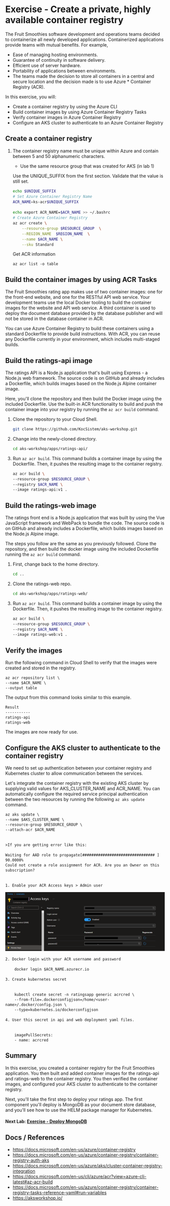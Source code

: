 Exercise - Create a private, highly available container registry
==

The Fruit Smoothies software development and operations teams decided to containerize all newly developed applications. Containerized applications provide teams with mutual benefits. For example,

* Ease of managing hosting environments.
* Guarantee of continuity in software delivery.
* Efficient use of server hardware.
* Portability of applications between environments.
* The teams made the decision to store all containers in a central and secure location and the decision made is to use Azure * Container Registry (ACR).

In this exercise, you will:

* Create a container registry by using the Azure CLI
* Build container images by using Azure Container Registry Tasks
* Verify container images in Azure Container Registry
* Configure an AKS cluster to authenticate to an Azure Container Registry

## Create a container registry

1. The container registry name must be unique       within Azure and contain between 5 and 50 alphanumeric characters.
   * Use the same resource group that was created for AKS (in lab 1)
   
   Use the UNIQUE_SUFFIX from the first section. Validate that the value is still set.
   
    ```bash
    echo $UNIQUE_SUFFIX
    # Set Azure Container Registry Name
    ACR_NAME=ks-acr$UNIQUE_SUFFIX
   
    echo export ACR_NAME=$ACR_NAME >> ~/.bashrc
    # Create Azure Container Registry
    az acr create \
        --resource-group $RESOURCE_GROUP  \
        --REGION_NAME  $REGION_NAME  \
        --name $ACR_NAME \
        --sku Standard
    ```

    Get ACR information
    ```
    az acr list -o table
    ```
## Build the container images by using ACR Tasks
The Fruit Smoothies rating app makes use of two container images: one for the front-end website, and one for the RESTful API web service. Your development teams use the local Docker tooling to build the container images for the website and API web service. A third container is used to deploy the document database provided by the database publisher and will not be stored in the database container in ACR.

You can use Azure Container Registry to build these containers using a standard Dockerfile to provide build instructions. With ACR, you can reuse any Dockerfile currently in your environment, which includes multi-staged builds.

## Build the ratings-api image
The ratings API is a Node.js application that's built using Express - a Node.js web framework. The source code is on GitHub and already includes a Dockerfile, which builds images based on the Node.js Alpine container image.

Here, you'll clone the repository and then build the Docker image using the included Dockerfile. Use the built-in ACR functionality to build and push the container image into your registry by running the `az acr build` command.

1. Clone the repository to your Cloud Shell.

    ```bash
    git clone https://github.com/KocSistem/aks-workshop.git
    ```
2. Change into the newly-cloned directory.

    ```bash
    cd aks-workshop/apps/ratings-api/
    ```

3. Run `az acr build`. This command builds a container image by using the Dockerfile. Then, it pushes the resulting image to the container registry.

    ```bash
    az acr build \
    --resource-group $RESOURCE_GROUP \
    --registry $ACR_NAME \
    --image ratings-api:v1 .
    ```
## Build the ratings-web image
The ratings front end is a Node.js application that was built by using the Vue JavaScript framework and WebPack to bundle the code. The source code is on GitHub and already includes a Dockerfile, which builds images based on the Node.js Alpine image.

The steps you follow are the same as you previously followed. Clone the repository, and then build the docker image using the included Dockerfile running the `az acr build` command.


1. First, change back to the home directory.

    ```bash
    cd ..
    ```
2. Clone the ratings-web repo.

    ```bash
    cd aks-workshop/apps/ratings-web/
    ```

3. Run `az acr build`. This command builds a container image by using the Dockerfile. Then, it pushes the resulting image to the container registry.

    ```bash
    az acr build \
    --resource-group $RESOURCE_GROUP \
    --registry $ACR_NAME \
    --image ratings-web:v1 .
    ```

## Verify the images
Run the following command in Cloud Shell to verify that the images were created and stored in the registry.

    
    az acr repository list \
    --name $ACR_NAME \
    --output table
    
The output from this command looks similar to this example.

    
    Result
    -----------
    ratings-api
    ratings-web
    
The images are now ready for use.



## Configure the AKS cluster to authenticate to the container registry

We need to set up authentication between your container registry and Kubernetes cluster to allow communication between the services.

Let's integrate the container registry with the existing AKS cluster by supplying valid values for AKS_CLUSTER_NAME and ACR_NAME. You can automatically configure the required service principal authentication between the two resources by running the following `az aks update` command.

    az aks update \
    --name $AKS_CLUSTER_NAME \
    --resource-group $RESOURCE_GROUP \
    --attach-acr $ACR_NAME
    

    >If you are getting error like this:

    Waiting for AAD role to propagate[################################ ] 90.0000%
    Could not create a role assignment for ACR. Are you an Owner on this subscription?   
    

    1. Enable your ACR Access keys > Admin user

![ACR Access keys ](/labs/azure-container-registry/enable-adminuser.png "ACR Access keys ")

    2. Docker login with your ACR username and password

        docker login $ACR_NAME.azurecr.io
        
    3. Create kubernetes secret


        kubectl create secret -n ratingsapp generic acrcred \
        --from-file=.dockerconfigjson=/home/<user-name>/.docker/config.json \
        --type=kubernetes.io/dockerconfigjson

    4. User this secret in api and web deployment yaml files.


        imagePullSecrets:
        - name: acrcred


## Summary

In this exercise, you created a container registry for the Fruit Smoothies application. You then built and added container images for the ratings-api and ratings-web to the container registry. You then verified the container images, and configured your AKS cluster to authenticate to the container registry.

Next, you'll take the first step to deploy your ratings app. The first component you'll deploy is MongoDB as your document store database, and you'll see how to use the HELM package manager for Kubernetes.

#### Next Lab: [Exercise - Deploy MongoDB](../deploy-mongodb/README.md)

## Docs / References
* https://docs.microsoft.com/en-us/azure/container-registry
* https://docs.microsoft.com/en-us/azure/container-registry/container-registry-auth-aks
* https://docs.microsoft.com/en-us/azure/aks/cluster-container-registry-integration
* https://docs.microsoft.com/en-us/cli/azure/acr?view=azure-cli-latest#az-acr-build
* https://docs.microsoft.com/en-us/azure/container-registry/container-registry-tasks-reference-yaml#run-variables
* https://aksworkshop.io/

